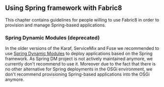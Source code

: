 ## Using Spring framework with Fabric8

This chapter contains guidelines for people willing to use Fabric8 in order to provision and manage Spring-based
applications.

### Spring Dynamic Modules (deprecated)

In the older versions of the Karaf, ServiceMix and Fuse we recommended to use 
[Spring Dynamic Modules](http://docs.spring.io/osgi/docs/1.2.1/reference/html) to deploy applications based on the
Spring framework. As Spring DM project is not actively maintained anymore, we currently don't recommend to use it. 
Moreover due to the fact that there is no other alternative for Spring deployments in the OSGi environment, we don't 
recommend provisioning Spring-based applications into the OSGi anymore.
